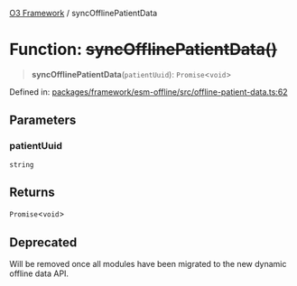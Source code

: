[O3 Framework](../API.md) / syncOfflinePatientData

# Function: ~~syncOfflinePatientData()~~

> **syncOfflinePatientData**(`patientUuid`): `Promise`\<`void`\>

Defined in: [packages/framework/esm-offline/src/offline-patient-data.ts:62](https://github.com/openmrs/openmrs-esm-core/blob/85cde3ce59cd3d29230c98040a3f53525e808725/packages/framework/esm-offline/src/offline-patient-data.ts#L62)

## Parameters

### patientUuid

`string`

## Returns

`Promise`\<`void`\>

## Deprecated

Will be removed once all modules have been migrated to the new dynamic offline data API.
